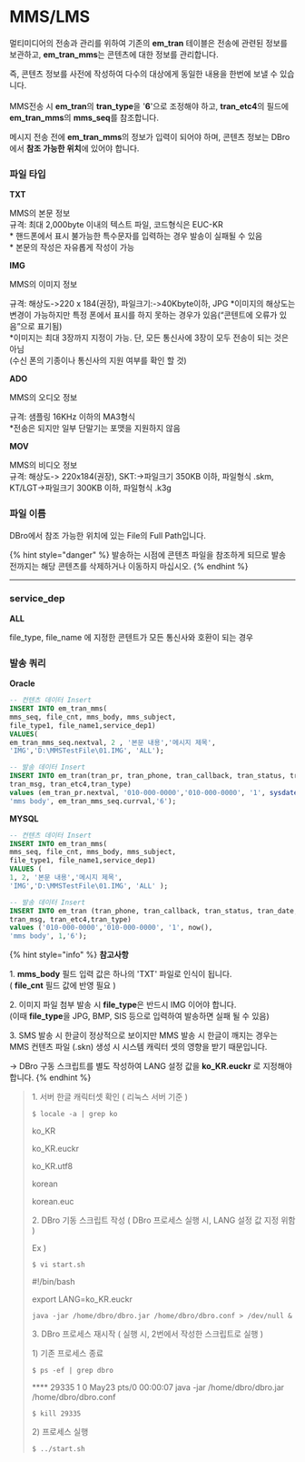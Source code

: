 # MMS/LMS

멀티미디어의 전송과 관리를 위하여 기존의 **em\_tran** 테이블은 전송에 관련된 정보를 보관하고, **em\_tran\_mms**는 콘텐츠에 대한 정보를 관리합니다.

즉, 콘텐츠 정보를 사전에 작성하여 다수의 대상에게 동일한 내용을 한번에 보낼 수 있습니다.\
\
MMS전송 시 **em\_tran**의 **tran\_type**을 '**6**'으로 조정해야 하고, **tran\_etc4**의 필드에 **em\_tran\_mms**의 **mms\_seq**를 참조합니다.

메시지 전송 전에 **em\_tran\_mms**의 정보가 입력이 되어야 하며, 콘텐츠 정보는 DBro에서 **참조 가능한 위치**에 있어야 합니다.

### 파일 타입

**TXT**

MMS의 본문 정보\
규격: 최대 2,000byte 이내의 텍스트 파일, 코드형식은 EUC-KR\
\* 핸드폰에서 표시 불가능한 특수문자를 입력하는 경우 발송이 실패될 수 있음\
\* 본문의 작성은 자유롭게 작성이 가능

**IMG**

MMS의 이미지 정보

규격: 해상도->220 x 184(권장), 파일크기:->40Kbyte이하, JPG \*이미지의 해상도는 변경이 가능하지만 특정 폰에서 표시를 하지 못하는 경우가 있음(“콘텐트에 오류가 있음”으로 표기됨)\
\*이미지는 최대 3장까지 지정이 가능. 단, 모든 통신사에 3장이 모두 전송이 되는 것은 아님\
(수신 폰의 기종이나 통신사의 지원 여부를 확인 할 것)

**ADO**

MMS의 오디오 정보

규격: 샘플링 16KHz 이하의 MA3형식\
\*전송은 되지만 일부 단말기는 포맷을 지원하지 않음

**MOV**

MMS의 비디오 정보\
규격: 해상도-> 220x184(권장), SKT:->파일크기 350KB 이하, 파일형식 .skm, KT/LGT->파일크기 300KB 이하, 파일형식 .k3g

### **파일 이름**

DBro에서 참조 가능한 위치에 있는 File의 Full Path입니다.

{% hint style="danger" %}
발송하는 시점에 콘텐츠 파일을 참조하게 되므로 발송 전까지는 해당 콘텐츠를 삭제하거나 이동하지 마십시오.
{% endhint %}

***

### **service\_dep**

**ALL**

file\_type, file\_name 에 지정한 콘텐트가 모든 통신사와 호환이 되는 경우

### 발송 쿼리

**Oracle**

```sql
-- 컨텐츠 데이터 Insert
INSERT INTO em_tran_mms(
mms_seq, file_cnt, mms_body, mms_subject, 
file_type1, file_name1,service_dep1)
VALUES(
em_tran_mms_seq.nextval, 2 , '본문 내용','메시지 제목',
'IMG','D:\MMSTestFile\01.IMG', 'ALL');

-- 발송 데이터 Insert
INSERT INTO em_tran(tran_pr, tran_phone, tran_callback, tran_status, tran_date,
tran_msg, tran_etc4,tran_type) 
values (em_tran_pr.nextval, '010-000-0000','010-000-0000', '1', sysdate(), 
'mms body', em_tran_mms_seq.currval,'6');
```

**MYSQL**

```sql
-- 컨텐츠 데이터 Insert
INSERT INTO em_tran_mms(
mms_seq, file_cnt, mms_body, mms_subject, 
file_type1, file_name1,service_dep1)
VALUES (
1, 2, '본문 내용','메시지 제목', 
'IMG','D:\MMSTestFile\01.IMG', 'ALL' );

-- 발송 데이터 Insert
INSERT INTO em_tran (tran_phone, tran_callback, tran_status, tran_date, 
tran_msg, tran_etc4,tran_type) 
values ('010-000-0000','010-000-0000', '1', now(), 
'mms body', 1,'6');
```

{% hint style="info" %}
**참고사항**

1\. **mms\_body** 필드 입력 값은 하나의 'TXT' 파일로 인식이 됩니다.\
&#x20; ( **file\_cnt** 필드 값에 반영 필요 )

2\. 이미지 파일 첨부 발송 시 **file\_type**은 반드시 IMG 이어야 합니다.\
(이때 **file\_type**을 JPG, BMP, SIS 등으로 입력하여 발송하면 실패 될 수 있음)

3\. SMS 발송 시 한글이 정상적으로 보이지만 MMS 발송 시 한글이 깨지는 경우는 MMS 컨텐츠 파일 (.skn) 생성 시 시스템 캐릭터 셋의 영향을 받기 때문입니다.

\-> DBro 구동 스크립트를 별도 작성하여 LANG 설정 값을 **ko\_KR.euckr** 로 지정해야 합니다.
{% endhint %}

> 1\. 서버 한글 캐릭터셋 확인 ( 리눅스 서버 기준 )
>
> `$ locale -a | grep ko`
>
> ko\_KR
>
> ko\_KR.euckr
>
> ko\_KR.utf8
>
> korean
>
> korean.euc
>
> &#x20;
>
> 2\. DBro 기동 스크립트 작성 ( DBro 프로세스 실행 시, LANG 설정 값 지정 위함 )
>
> Ex )
>
> `$ vi start.sh`
>
> &#x20;
>
> \#!/bin/bash
>
> export LANG=ko\_KR.euckr
>
> `java -jar /home/dbro/dbro.jar /home/dbro/dbro.conf > /dev/null &`
>
> &#x20;
>
> 3\. DBro 프로세스 재시작 ( 실행 시, 2번에서 작성한 스크립트로 실행 )
>
> 1\) 기존 프로세스 종료
>
> `$ ps -ef | grep dbro`
>
> \*\*\*\* 29335     1  0 May23 pts/0    00:00:07 java -jar /home/dbro/dbro.jar /home/dbro/dbro.conf
>
> `$ kill 29335`
>
> &#x20;
>
> 2\) 프로세스 실행
>
> `$ ../start.sh`
